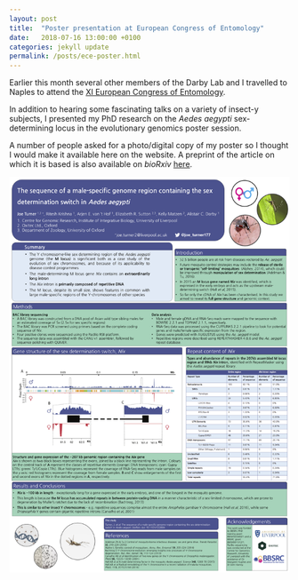 ```yaml
---
layout: post
title:  "Poster presentation at European Congress of Entomology"
date:   2018-07-16 13:00:00 +0100
categories: jekyll update
permalink: /posts/ece-poster.html
---
```


Earlier this month several other members of the Darby Lab and I
travelled to Naples to attend the [XI European Congress of
Entomology](http://www.ece2018.com/).

In addition to hearing some fascinating talks on a variety of insect-y
subjects, I presented my PhD research on the _Aedes aegypti_
sex-determining locus in the evolutionary genomics poster session.

A number of people asked for a photo/digital copy of my poster so I
thought I would make it available here on the website. A preprint of the
article on which it is based is also available on _bioRxiv_
[here](https://www.biorxiv.org/content/early/2017/06/28/122804).



![](/_presentations/JoeT_nix-poster_A0.png)